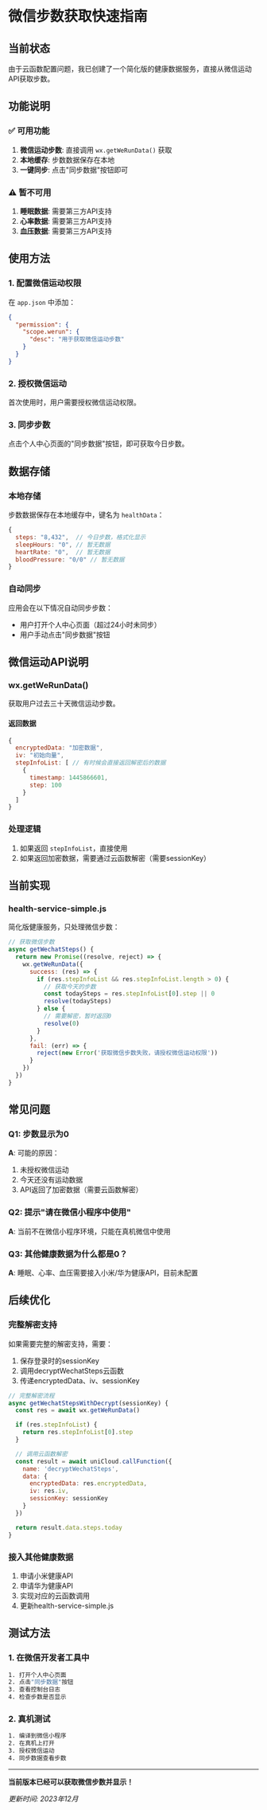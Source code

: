 # 微信步数获取快速指南

## 当前状态
由于云函数配置问题，我已创建了一个简化版的健康数据服务，直接从微信运动API获取步数。

## 功能说明

### ✅ 可用功能
1. **微信运动步数**: 直接调用 `wx.getWeRunData()` 获取
2. **本地缓存**: 步数数据保存在本地
3. **一键同步**: 点击"同步数据"按钮即可

### ⚠️ 暂不可用
1. **睡眠数据**: 需要第三方API支持
2. **心率数据**: 需要第三方API支持
3. **血压数据**: 需要第三方API支持

## 使用方法

### 1. 配置微信运动权限
在 `app.json` 中添加：
```json
{
  "permission": {
    "scope.werun": {
      "desc": "用于获取微信运动步数"
    }
  }
}
```

### 2. 授权微信运动
首次使用时，用户需要授权微信运动权限。

### 3. 同步步数
点击个人中心页面的"同步数据"按钮，即可获取今日步数。

## 数据存储

### 本地存储
步数数据保存在本地缓存中，键名为 `healthData`：
```javascript
{
  steps: "8,432",  // 今日步数，格式化显示
  sleepHours: "0", // 暂无数据
  heartRate: "0",  // 暂无数据
  bloodPressure: "0/0" // 暂无数据
}
```

### 自动同步
应用会在以下情况自动同步步数：
- 用户打开个人中心页面（超过24小时未同步）
- 用户手动点击"同步数据"按钮

## 微信运动API说明

### wx.getWeRunData()
获取用户过去三十天微信运动步数。

#### 返回数据
```javascript
{
  encryptedData: "加密数据",
  iv: "初始向量",
  stepInfoList: [ // 有时候会直接返回解密后的数据
    {
      timestamp: 1445866601,
      step: 100
    }
  ]
}
```

### 处理逻辑
1. 如果返回 `stepInfoList`，直接使用
2. 如果返回加密数据，需要通过云函数解密（需要sessionKey）

## 当前实现

### health-service-simple.js
简化版健康服务，只处理微信步数：

```javascript
// 获取微信步数
async getWechatSteps() {
  return new Promise((resolve, reject) => {
    wx.getWeRunData({
      success: (res) => {
        if (res.stepInfoList && res.stepInfoList.length > 0) {
          // 获取今天的步数
          const todaySteps = res.stepInfoList[0].step || 0
          resolve(todaySteps)
        } else {
          // 需要解密，暂时返回0
          resolve(0)
        }
      },
      fail: (err) => {
        reject(new Error('获取微信步数失败，请授权微信运动权限'))
      }
    })
  })
}
```

## 常见问题

### Q1: 步数显示为0
**A**: 可能的原因：
1. 未授权微信运动
2. 今天还没有运动数据
3. API返回了加密数据（需要云函数解密）

### Q2: 提示"请在微信小程序中使用"
**A**: 当前不在微信小程序环境，只能在真机微信中使用

### Q3: 其他健康数据为什么都是0？
**A**: 睡眠、心率、血压需要接入小米/华为健康API，目前未配置

## 后续优化

### 完整解密支持
如果需要完整的解密支持，需要：

1. 保存登录时的sessionKey
2. 调用decryptWechatSteps云函数
3. 传递encryptedData、iv、sessionKey

```javascript
// 完整解密流程
async getWechatStepsWithDecrypt(sessionKey) {
  const res = await wx.getWeRunData()

  if (res.stepInfoList) {
    return res.stepInfoList[0].step
  }

  // 调用云函数解密
  const result = await uniCloud.callFunction({
    name: 'decryptWechatSteps',
    data: {
      encryptedData: res.encryptedData,
      iv: res.iv,
      sessionKey: sessionKey
    }
  })

  return result.data.steps.today
}
```

### 接入其他健康数据
1. 申请小米健康API
2. 申请华为健康API
3. 实现对应的云函数调用
4. 更新health-service-simple.js

## 测试方法

### 1. 在微信开发者工具中
```bash
1. 打开个人中心页面
2. 点击"同步数据"按钮
3. 查看控制台日志
4. 检查步数是否显示
```

### 2. 真机测试
```bash
1. 编译到微信小程序
2. 在真机上打开
3. 授权微信运动
4. 同步数据查看步数
```

---

**当前版本已经可以获取微信步数并显示！**

*更新时间: 2023年12月*